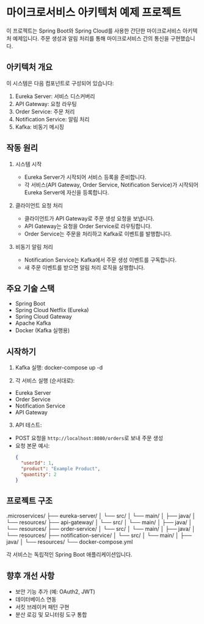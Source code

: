 # 마이크로서비스 아키텍처 예제 프로젝트

이 프로젝트는 Spring Boot와 Spring Cloud를 사용한 간단한 마이크로서비스 아키텍처 예제입니다. 주문 생성과 알림 처리를 통해 마이크로서비스 간의 통신을 구현했습니다.

## 아키텍처 개요

이 시스템은 다음 컴포넌트로 구성되어 있습니다:

1. Eureka Server: 서비스 디스커버리
2. API Gateway: 요청 라우팅
3. Order Service: 주문 처리
4. Notification Service: 알림 처리
5. Kafka: 비동기 메시징

## 작동 원리

1. 시스템 시작
   - Eureka Server가 시작되어 서비스 등록을 준비합니다.
   - 각 서비스(API Gateway, Order Service, Notification Service)가 시작되어 Eureka Server에 자신을 등록합니다.

2. 클라이언트 요청 처리
   - 클라이언트가 API Gateway로 주문 생성 요청을 보냅니다.
   - API Gateway는 요청을 Order Service로 라우팅합니다.
   - Order Service는 주문을 처리하고 Kafka로 이벤트를 발행합니다.

3. 비동기 알림 처리
   - Notification Service는 Kafka에서 주문 생성 이벤트를 구독합니다.
   - 새 주문 이벤트를 받으면 알림 처리 로직을 실행합니다.

## 주요 기술 스택

- Spring Boot
- Spring Cloud Netflix (Eureka)
- Spring Cloud Gateway
- Apache Kafka
- Docker (Kafka 실행용)

## 시작하기

1. Kafka 실행:
    docker-compose up -d
   
3. 각 서비스 실행 (순서대로):
- Eureka Server
- Order Service
- Notification Service
- API Gateway

3. API 테스트:
- POST 요청을 `http://localhost:8080/orders`로 보내 주문 생성
- 요청 본문 예시:
  ```json
  {
    "userId": 1,
    "product": "Example Product",
    "quantity": 2
  }
  ```

## 프로젝트 구조

.microservices/
├── eureka-server/
│   └── src/
│       └── main/
│           ├── java/
│           └── resources/
├── api-gateway/
│   └── src/
│       └── main/
│           ├── java/
│           └── resources/
├── order-service/
│   └── src/
│       └── main/
│           ├── java/
│           └── resources/
├── notification-service/
│   └── src/
│       └── main/
│           ├── java/
│           └── resources/
└── docker-compose.yml

각 서비스는 독립적인 Spring Boot 애플리케이션입니다.

## 향후 개선 사항

- 보안 기능 추가 (예: OAuth2, JWT)
- 데이터베이스 연동
- 서킷 브레이커 패턴 구현
- 분산 로깅 및 모니터링 도구 통합
